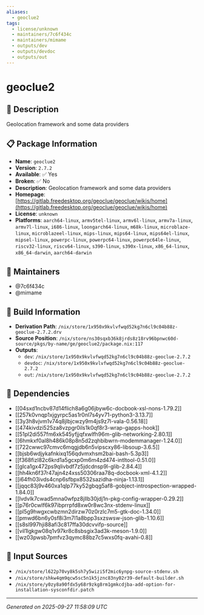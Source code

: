 ```yaml
---
aliases:
  - geoclue2
tags:
  - license/unknown
  - maintainers/7c6f434c
  - maintainers/mimame
  - outputs/dev
  - outputs/devdoc
  - outputs/out
---
```


# geoclue2

## 📝 Description

Geolocation framework and some data providers

## 📋 Package Information

- **Name**: `geoclue2`
- **Version**: `2.7.2`
- **Available**: ✅ Yes
- **Broken**: ✅ No
- **Description**: Geolocation framework and some data providers
- **Homepage**: [https://gitlab.freedesktop.org/geoclue/geoclue/wikis/home](https://gitlab.freedesktop.org/geoclue/geoclue/wikis/home)
- **License**: `unknown`
- **Platforms**: `aarch64-linux`, `armv5tel-linux`, `armv6l-linux`, `armv7a-linux`, `armv7l-linux`, `i686-linux`, `loongarch64-linux`, `m68k-linux`, `microblaze-linux`, `microblazeel-linux`, `mips-linux`, `mips64-linux`, `mips64el-linux`, `mipsel-linux`, `powerpc-linux`, `powerpc64-linux`, `powerpc64le-linux`, `riscv32-linux`, `riscv64-linux`, `s390-linux`, `s390x-linux`, `x86_64-linux`, `x86_64-darwin`, `aarch64-darwin`
## 👥 Maintainers

- @7c6f434c
- @mimame


## 🔧 Build Information

- **Derivation Path**: `/nix/store/1x950x9kvlvfwqd52kg7n6cl9c04b88z-geoclue-2.7.2.drv`
- **Source Position**: `/nix/store/ns30sqxb36k8jrds8z18rv96bpnwc60d-source/pkgs/by-name/ge/geoclue2/package.nix:117`
- **Outputs**:
  - `dev`:  `/nix/store/1x950x9kvlvfwqd52kg7n6cl9c04b88z-geoclue-2.7.2`
  - `devdoc`:  `/nix/store/1x950x9kvlvfwqd52kg7n6cl9c04b88z-geoclue-2.7.2`
  - `out`:  `/nix/store/1x950x9kvlvfwqd52kg7n6cl9c04b88z-geoclue-2.7.2`

## 🔗 Dependencies

- [[04sxd1ncbv87d14flich8a6g06jbyw6c-docbook-xsl-nons-1.79.2]]
- [[257k0vnqp1xjgyrpc5as1r0nl7s4yv71-python3-3.13.7]]
- [[3y3h8vjvm1v74q8jlbjcwzy9m4js9z7l-vala-0.56.18]]
- [[474kivdzi525za8vzpgr0ils1k0qf8r3-wrap-gapps-hook]]
- [[51pl2di557fm6xk545yfjjqfxwlfh96m-glib-networking-2.80.1]]
- [[6hmkxf0al8h486k08p8n5d2zqhbibwrn-modemmanager-1.24.0]]
- [[722cwwc97cmvc6mqgjdb6n5vipscxy86-libsoup-3.6.5]]
- [[bjsb6wdjykafnkixq156qdvmxhsm2bai-bash-5.3p3]]
- [[f368fizl82c6krd1a5gcxp0m6m4zd474-intltool-0.51.0]]
- [[glca1gx472ps9qlivbdf7z5jdcdnsp9l-glib-2.84.4]]
- [[hh4kn6f37r47ajn4z4xss50306raa78q-docbook-xml-4.1.2]]
- [[i64fh03ivds4cnp6sfbpx8532sazidha-ninja-1.13.1]]
- [[jqqc83j9v460xa1qlp77ky52gbqg5af8-gobject-introspection-wrapped-1.84.0]]
- [[lvdvlk7cwad5mna0wfpz8jllb30jdj1n-pkg-config-wrapper-0.29.2]]
- [[p76r0cwlf6k97ibprrpfd8xw0r8wc3nx-stdenv-linux]]
- [[pl5g9hwgxcwbzmn2dirzw70z0rzlc7m5-gtk-doc-1.34.0]]
- [[pmwd6bn6y0sf8i3m7l1a8bpp3sxzswsw-json-glib-1.10.6]]
- [[s8sl997hji88afi3c817ffa30dcvvifp-source]]
- [[vil1lgkgw08q1v97kr8c8sbsgix3ad3k-meson-1.9.0]]
- [[wz03pwsb7pmfvz3qymc88bz7c5wxs0fq-avahi-0.8]]

## 📁 Input Sources

- `/nix/store/l622p70vy8k5sh7y5wizi5f2mic6ynpg-source-stdenv.sh`
- `/nix/store/shkw4qm9qcw5sc5n1k5jznc83ny02r39-default-builder.sh`
- `/nix/store/y0zy8a90fdx5y68r9zkg8rm1gmkcdjba-add-option-for-installation-sysconfdir.patch`

---
*Generated on 2025-09-27 11:58:09 UTC*
